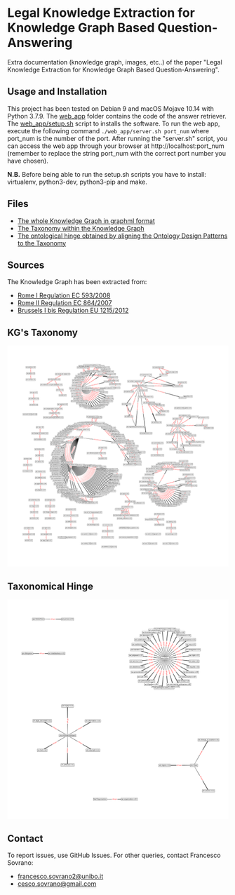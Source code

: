 Legal Knowledge Extraction for Knowledge Graph Based Question-Answering
==========

Extra documentation (knowledge graph, images, etc..) of the paper "Legal Knowledge Extraction for Knowledge Graph Based Question-Answering".

## Usage and Installation
This project has been tested on Debian 9 and macOS Mojave 10.14 with Python 3.7.9. 
The [web_app](web_app) folder contains the code of the answer retriever. The [web_app/setup.sh](web_app/setup.sh) script to installs the software. To run the web app, execute the following command ```./web_app/server.sh port_num``` where port_num is the number of the port. After running the "server.sh" script, you can access the web app through your browser at http://localhost:port_num (remember to replace the string port_num with the correct port number you have chosen).

**N.B.** Before being able to run the setup.sh scripts you have to install: virtualenv, python3-dev, python3-pip and make. 

## Files

* [The whole Knowledge Graph in graphml format](graph.graphml)
* [The Taxonomy within the Knowledge Graph](kg_taxonomy)
* [The ontological hinge obtained by aligning the Ontology Design Patterns to the Taxonomy](kg_hinge)

## Sources

The Knowledge Graph has been extracted from:
* [Rome I Regulation EC 593/2008](https://eur-lex.europa.eu/legal-content/EN/TXT/PDF/?uri=CELEX:32008R0593&from=EN)
* [Rome II Regulation EC 864/2007](https://eur-lex.europa.eu/legal-content/EN/TXT/PDF/?uri=CELEX:32007R0864&from=EN)
* [Brussels I bis Regulation EU 1215/2012](https://eur-lex.europa.eu/legal-content/EN/TXT/PDF/?uri=CELEX:32012R1215&from=EN)

## KG's Taxonomy
![KG's Taxonomy](kg_taxonomy/kg_taxonomy.png)

## Taxonomical Hinge
![Taxonomical Hinge](kg_hinge/kg_hinge.png)

## Contact

To report issues, use GitHub Issues. 
For other queries, contact Francesco Sovrano: 
* <francesco.sovrano2@unibo.it>
* <cesco.sovrano@gmail.com>